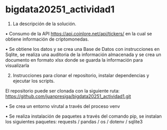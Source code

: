 # bigdata20251_actividad1

1.	La descripción de la solución.
   
•	Consumo de la API https://api.coinlore.net/api/tickers/ en la cual se obtiene información de criptomonedas.

•	Se obtiene los datos y se crea una Base de Datos con instrucciones en Sqlite, se realiza una auditoria de la información almacenada y se crea un documento en formato xlsx donde se guarda la información para visualizarla

2.	Instrucciones para clonar el repositorio, instalar dependencias y ejecutar los scripts.
   
El repositorio puede ser clonada con la siguiente ruta: https://github.com/juanpresiga/bigdata20251_actividad1.git

•	Se crea un entorno virutal a través del proceso venv

•	Se realiza instalación de paquetes a través del comando pip, se instalan los siguientes paquetes: requests / pandas / os / dotenv / sqlite3
